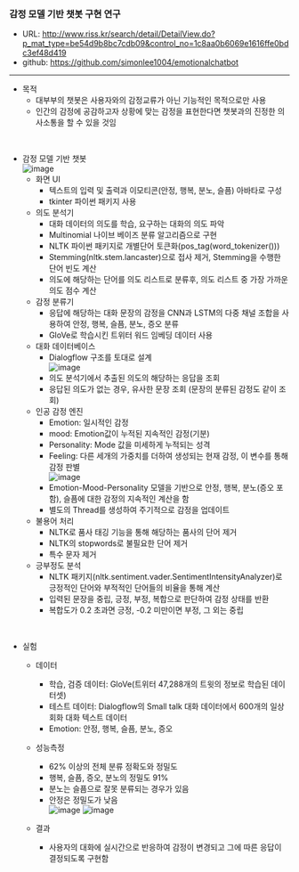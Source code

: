 <h3>감정 모델 기반 챗봇 구현 연구</h3>

 - URL: http://www.riss.kr/search/detail/DetailView.do?p_mat_type=be54d9b8bc7cdb09&control_no=1c8aa0b6069e1616ffe0bdc3ef48d419
 - github: https://github.com/simonlee1004/emotionalchatbot    

--------------
 - 목적
   - 대부부의 챗봇은 사용자와의 감정교류가 아닌 기능적인 목적으로만 사용
   - 인간의 감정에 공감하고자 상황에 맞는 감정을 표현한다면 챗봇과의 진정한 의사소통을 할 수 있을 것임    

<br>
    
 - 감정 모델 기반 챗봇    
![image](https://user-images.githubusercontent.com/54783292/92339188-d6cf9600-f0ef-11ea-87df-81c63e7a9c2e.png)    
   - 화면 UI
      - 텍스트의 입력 및 출력과 이모티콘(안정, 행복, 분노, 슬픔) 아바타로 구성
      - tkinter 파이썬 패키지 사용
   - 의도 분석기
      - 대화 데이터의 의도를 학습, 요구하는 대화의 의도 파악
      - Multinomial 나이브 베이즈 분류 알고리즘으로 구현
      - NLTK 파이썬 패키지로 개별단어 토큰화(pos_tag(word_tokenizer()))
      - Stemming(nltk.stem.lancaster)으로 접사 제거, Stemming을 수행한 단어 빈도 계산
      - 의도에 해당하는 단어를 의도 리스트로 분류후, 의도 리스트 중 가장 가까운 의도 점수 계산
   - 감정 분류기
      - 응답에 해당하는 대화 문장의 감정을 CNN과 LSTM의 다중 채널 조합을 사용하여 안정, 행복, 슬픔, 분노, 증오 분류
      - GloVe로 학습시킨 트위터 워드 임베딩 데이터 사용
   - 대화 데이터베이스
      - Dialogflow 구조를 토대로 설계    
![image](https://user-images.githubusercontent.com/54783292/92339196-e4851b80-f0ef-11ea-88b5-574277e1cf00.png)
      - 의도 분석기에서 추출된 의도의 해당하는 응답을 조회
      - 응답된 의도가 없는 경우, 유사한 문장 조회 (문장의 분류된 감정도 같이 조회)
   - 인공 감정 엔진     
      - Emotion: 일시적인 감정
      - mood: Emotion값이 누적된 지속적인 감정(기분)
      - Personality: Mode 값을 미세하게 누적되는 성격
      - Feeling: 다른 세개의 가중치를 더하여 생성되는 현재 감정, 이 변수를 통해 감정 판별   
![image](https://user-images.githubusercontent.com/54783292/92339212-f666be80-f0ef-11ea-88d7-1aad50081f32.png)
      - Emotion-Mood-Personality 모델을 기반으로 안정, 행복, 분노(증오 포함), 슬픔에 대한 감정의 지속적인 계산을 함
      - 별도의 Thread를 생성하여 주기적으로 감정을 업데이트
   - 불용어 처리
      - NLTK로 품사 태깅 기능을 통해 해당하는 품사의 단어 제거
      - NLTK의 stopwords로 불필요한 단어 제거
      - 특수 문자 제거
   - 긍부정도 분석
      - NLTK 패키지(nltk.sentiment.vader.SentimentIntensityAnalyzer)로 긍정적인 단어와 부적적인 단어들의 비율을 통해 계산
      - 입력된 문장을 중립, 긍정, 부정, 복합으로 판단하여 감정 상태를 반환
      - 복합도가 0.2 초과면 긍정, -0.2 미만이면 부정, 그 외는 중립

<br>
    
 - 실험
   - 데이터
     - 학습, 검증 데이터: GloVe(트위터 47,288개의 트윗의 정보로 학습된 데이터셋)
     - 테스트 데이터: Dialogflow의 Small talk 대화 데이터에서 600개의 일상 회화 대화 텍스트 데이터
     - Emotion: 안정, 행복, 슬픔, 분노, 증오

   - 성능측정
     - 62% 이상의 전체 분류 정확도와 정밀도
     - 행복, 슬픔, 증오, 분노의 정밀도 91%
     - 분노는 슬픔으로 잘못 분류되는 경우가 있음
     - 안정은 정밀도가 낮음    
![image](https://user-images.githubusercontent.com/54783292/92339224-fd8dcc80-f0ef-11ea-9efb-1f4bf1b9d6a2.png)
![image](https://user-images.githubusercontent.com/54783292/92339233-02eb1700-f0f0-11ea-9845-74bbe4fca5e7.png)
   - 결과
       - 사용자의 대화에 실시간으로 반응하여 감정이 변경되고 그에 따른 응답이 결정되도록 구현함
